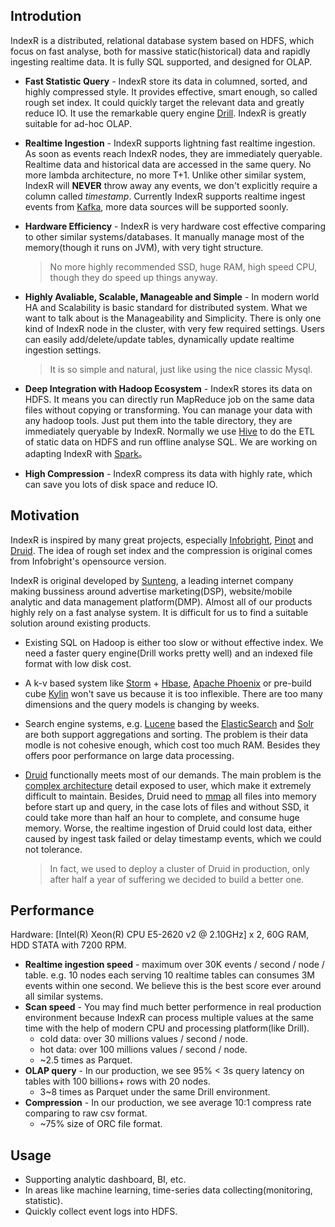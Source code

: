 ## Introdution

IndexR is a distributed, relational database system based on HDFS, which focus on fast analyse, both for massive static(historical) data and rapidly ingesting realtime data. It is fully SQL supported, and designed for OLAP.

* **Fast Statistic Query** - IndexR store its data in columned, sorted, and highly compressed style. It provides effective, smart enough, so called rough set index. It could quickly target the relevant data and greatly reduce IO. It use the remarkable query engine [Drill](https://drill.apache.org/docs/performance/). IndexR is greatly suitable for ad-hoc OLAP.

* **Realtime Ingestion** - IndexR supports lightning fast realtime ingestion. As soon as events reach IndexR nodes, they are immediately queryable. Realtime data and historical data are accessed in the same query. No more lambda architecture, no more T+1. Unlike other similar system, IndexR will **NEVER** throw away any events, we don't explicitly require a column called *timestamp*. Currently IndexR supports realtime ingest events from [Kafka](http://kafka.apache.org/), more data sources will be supported soonly.

* **Hardware Efficiency** - IndexR is very hardware cost effective comparing to other similar systems/databases. It manually manage most of the memory(though it runs on JVM), with very tight structure. 

	> No more highly recommended SSD, huge RAM, high speed CPU, though they do speed up things anyway.

* **Highly Avaliable, Scalable, Manageable and Simple** - In modern world HA and Scalability is basic standard for distributed system. What we want to talk about is the Manageability and Simplicity. There is only one kind of IndexR node in the cluster, with very few required settings. Users can easily add/delete/update tables, dynamically update realtime ingestion settings. 

	> It is so simple and natural, just like using the nice classic Mysql.

* **Deep Integration with Hadoop Ecosystem** - IndexR stores its data on HDFS. It means you can directly run MapReduce job on the same data files without copying or transforming. You can manage your data with any hadoop tools. Just put them into the table directory, they are immediately queryable by IndexR. Normally we use [Hive](https://hive.apache.org/) to do the ETL of static data on HDFS and run offline analyse SQL. We are working on adapting IndexR with [Spark](http://spark.apache.org/)。
* **High Compression** - IndexR compress its data with highly rate, which can save you lots of disk space and reduce IO.

## Motivation

IndexR is inspired by many great projects, especially [Infobright](https://infobright.com/), [Pinot](https://github.com/linkedin/pinot) and [Druid](http://druid.io/). The idea of rough set index and the compression is original comes from Infobright's opensource version.

IndexR is original developed by [Sunteng](http://www.sunteng.com/), a leading internet company making bussiness around advertise marketing(DSP), website/mobile analytic and data management platform(DMP). Almost all of our products highly rely on a fast analyse system. It is difficult for us to find a suitable solution around existing products.

* Existing SQL on Hadoop is either too slow or without effective index. We need a faster query engine(Drill works pretty well) and an indexed file format with low disk cost.
* A k-v based system like [Storm](http://storm.apache.org/) + [Hbase](https://hbase.apache.org/), [Apache Phoenix](https://phoenix.apache.org/) or pre-build cube [Kylin](http://kylin.apache.org/) won't save us because it is too inflexible. There are too many dimensions and the query models is changing by weeks.
* Search engine systems, e.g. [Lucene](https://lucene.apache.org/) based the [ElasticSearch](https://www.elastic.co/) and [Solr](http://lucene.apache.org/solr/) are both support aggregations and sorting. The problem is their data modle is not cohesive enough, which cost too much RAM. Besides they offers poor performance on large data processing.
* [Druid](http://druid.io/) functionally meets most of our demands. The main problem is the [complex architecture](http://druid.io/docs/latest/design/design.html) detail exposed to user, which make it extremely difficult to maintain. Besides, Druid need to [mmap](http://druid.io/docs/latest/operations/rolling-updates.html) all files into memory before start up and query, in the case lots of files and without SSD, it could take more than half an hour to complete, and consume huge memory. Worse, the realtime ingestion of Druid could lost data, either caused by ingest task failed or delay timestamp events, which we could not tolerance.

	> In fact, we used to deploy a cluster of Druid in production, only after half a year of suffering we decided to build a better one.

## Performance

Hardware:  [Intel(R) Xeon(R) CPU E5-2620 v2 @ 2.10GHz] x 2, 60G RAM, HDD STATA with 7200 RPM.

* **Realtime ingestion speed** - maximum over 30K events / second / node / table. e.g. 10 nodes each serving 10 realtime tables can consumes 3M events within one second. We believe this is the best score ever around all similar systems.
* **Scan speed** - You may find much better performence in real production environment because IndexR can process multiple values at the same time with the help of modern CPU and processing platform(like Drill).
	* cold data: over 30 millions values / second / node.
	* hot data: over 100 millions values / second / node.
	* ~2.5 times as Parquet.
* **OLAP query** - In our production, we see 95% < 3s query latency on tables with 100 billions+ rows with 20 nodes.
	* 3~8 times as Parquet under the same Drill environment.
* **Compression** - In our production, we see average 10:1 compress rate comparing to raw csv format.
	* ~75% size of ORC file format. 

## Usage

* Supporting analytic dashboard, BI, etc.
* In areas like machine learning, time-series data collecting(monitoring, statistic).
* Quickly collect event logs into HDFS.